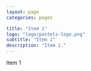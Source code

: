 ```yaml
---
layout: page
categories: pages

title: "Item 1"
logo: "logo/pastels-logo.png"
subtitle: "Item 1"
description: "Item 1."
---
```

Item 1
